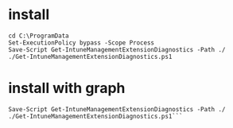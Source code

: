 # install

```Powershell.exe
cd C:\ProgramData
Set-ExecutionPolicy bypass -Scope Process
Save-Script Get-IntuneManagementExtensionDiagnostics -Path ./
./Get-IntuneManagementExtensionDiagnostics.ps1
```

# install with graph

```Install-Module -Name Microsoft.Graph.Intune -Scope CurrentUser
Save-Script Get-IntuneManagementExtensionDiagnostics -Path ./
./Get-IntuneManagementExtensionDiagnostics.ps1```
